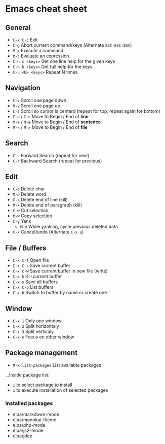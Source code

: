 # Emacs cheat sheet

## General

* `C-x C-c` Exit
* `C-g` Abort current command/keys (Alternate `ESC-ESC-ESC`)
* `M-x` Execute a command
* `M-:` Evaluate an expression
* `C-h c <keys>` Get one line help for the given keys
* `C-h k <keys>` Get full help for the keys
* `C-u <N> <keys>` Repeat <keys> N times

## Navigation

* `C-v` Scroll one page down
* `M-v` Scroll one page up
* `C-l` Scroll so cursor is centerd (repeat for top, repeat again for bottom)
* `C-a` / `C-e` Move to Begin / End of **line**
* `M-a` / `M-e` Move to Begin / End of **sentence**
* `M-<` / `M->` Move to Begin / End of **file**

## Search

* `C-s` Forward Search (repeat for next)
* `C-r` Backward Search (repeat for previous)

## Edit

* `C-d` Delete char
* `M-d` Delete word
* `C-k` Delete end of line (kill) 
* `M-k` Delete end of paragraph (kill)
* `C-w` Cut selection
* `M-w` Copy selection
* `C-y` Yank
  * `M-y` While yanking, cycle previous deleted data
* `C-/` Cancel/undo (Alternate `C-x u`)

## File / Buffers

* `C-x C-f` Open file
* `C-x C-s` Save current buffer
* `C-x C-w` Save current buffer in new file (write)
* `C-x k` Kill current buffer
* `C-x s` Save all buffers
* `C-x C-b` List buffers
* `C-x b` Switch to buffer by name or create one

## Window

* `C-x 1` Only one window
* `C-x 2` Split horizontaly
* `C-x 3` Split verticaly
* `C-x o` Focus on other window

## Package management

* `M-x list-packages` List available packages

...Inside package list:
* `i` to select package to install
* `x` to execute installation of selected packages

### Installed packages
* elpa/markdown-mode
* elpa/monokai-theme
* elpa/php-mode
* elpa/js2-mode
* elpa/jdee
